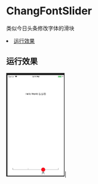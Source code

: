 # ChangFontSlider
类似今日头条修改字体的滑块

<li><a href="#homeList">运行效果</a></li>

<h2><a id="homeList">运行效果</a></h2>
<div>
<img src="https://github.com/DoubleYao/ChangFontSlider/blob/master/C5E3A2E0-DE2D-49AA-94BE-BD84C96D3FC4.png" width="31%">|

</div>


